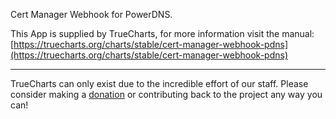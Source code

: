 Cert Manager Webhook for PowerDNS.

This App is supplied by TrueCharts, for more information visit the manual: [https://truecharts.org/charts/stable/cert-manager-webhook-pdns](https://truecharts.org/charts/stable/cert-manager-webhook-pdns)

---

TrueCharts can only exist due to the incredible effort of our staff.
Please consider making a [donation](https://truecharts.org/sponsor) or contributing back to the project any way you can!
